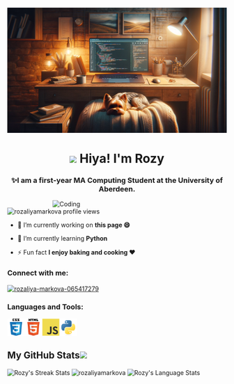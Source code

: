 <!-- Banner -->
![MasterHead](https://github.com/rozaliyamarkova/rozaliyamarkova/blob/main/Sammy.png)

<!-- Heading -->
<h1 align="center"><img src = "https://raw.githubusercontent.com/MartinHeinz/MartinHeinz/master/wave.gif" width = 30px> Hiya! I'm Rozy</h1>

<!-- About Me Section -->

<h3 align="center">✨I am a first-year MA Computing Student at the University of Aberdeen.</h3>

<!-- GIF -->
<img align="right" alt="Coding" width="400" src="https://media4.giphy.com/media/v1.Y2lkPTc5MGI3NjExeTZrYXR1YjR3ejRvaDdhaWM4bzdtYWtna3BkamQxazY1eWxqcmo3OCZlcD12MV9pbnRlcm5hbF9naWZfYnlfaWQmY3Q9Zw/BferOKonYOspm28AiB/giphy.gif">

<p align="left"><img src="https://komarev.com/ghpvc/?username=rozaliyamarkova&label=Profile%20views&color=0e75b6&style=flat" alt="rozaliyamarkova profile views" /></p>

- 🔭 I’m currently working on **this page 😄**

- 🌱 I’m currently learning **Python**

- ⚡ Fun fact **I enjoy baking and cooking ❤️**

<!-- About Me Section: END -->

<!-- Connect With Me Section -->
<h3 align="left">Connect with me:</h3>
  <p align="left">
    <a href="https://linkedin.com/in/rozaliya-markova-065417279" target="blank"><img align="center" src="https://raw.githubusercontent.com/rahuldkjain/github-profile-readme-generator/master/src/images/icons/Social/linked-in-alt.svg" alt="rozaliya-markova-065417279" height="30" width="40" /></a>
</p>

<!-- Connect Section: END -->

<!-- Coding Info Section -->
<h3 align="left">Languages and Tools:</h3>
<p align="left"><a href="https://www.w3schools.com/css/" target="_blank" rel="noreferrer"><img src="https://raw.githubusercontent.com/devicons/devicon/master/icons/css3/css3-original-wordmark.svg" alt="css3" width="40" height="40"/></a><a href="https://www.w3.org/html/" target="_blank" rel="noreferrer"><img src="https://raw.githubusercontent.com/devicons/devicon/master/icons/html5/html5-original-wordmark.svg" alt="html5" width="40" height="40"/></a><a href="https://developer.mozilla.org/en-US/docs/Web/JavaScript" target="_blank" rel="noreferrer"><img src="https://raw.githubusercontent.com/devicons/devicon/master/icons/javascript/javascript-original.svg" alt="javascript" width="40" height="40"/></a><a href="https://www.python.org" target="_blank" rel="noreferrer"><img src="https://raw.githubusercontent.com/devicons/devicon/master/icons/python/python-original.svg" alt="python" width="40" height="40"/></a></p>

<h2><b>My GitHub Stats</b><img src="https://i.pinimg.com/originals/65/c4/f4/65c4f452571be1261e9c623f7da488ac.gif" width=35px></h2>

<div>
  <img align="center" src="https://github-readme-streak-stats.herokuapp.com/?user=rozaliyamarkova" alt="Rozy's Streak Stats"/>
  <img align="center" src="https://github-readme-stats.vercel.app/api?username=rozaliyamarkova&show_icons=true&locale=en&layout=compact" alt="rozaliyamarkova"/>
  <img align="center" src="https://github-readme-stats.vercel.app/api/top-langs?username=rozaliyamarkova&langs_count=10&show_icons=true&locale=en&layout=compact&theme=light" alt="Rozy's Language Stats" height="192px" width="500px"/>
</div>
